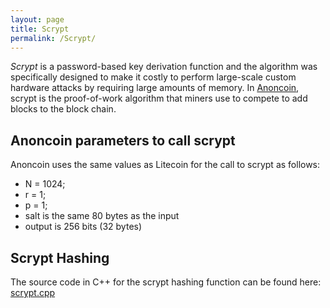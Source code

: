 ```yaml
---
layout: page
title: Scrypt
permalink: /Scrypt/
---
```


*Scrypt* is a password-based key derivation function and the algorithm was specifically designed to make it costly to perform large-scale custom hardware attacks by requiring large amounts of memory. In [Anoncoin](/About_Anoncoin/), scrypt is the proof-of-work algorithm that miners use to compete to add blocks to the block chain.

Anoncoin parameters to call scrypt
----------------------------------

Anoncoin uses the same values as Litecoin for the call to scrypt as follows:

-   N = 1024;
-   r = 1;
-   p = 1;
-   salt is the same 80 bytes as the input
-   output is 256 bits (32 bytes)

Scrypt Hashing
--------------

The source code in C++ for the scrypt hashing function can be found here: [scrypt.cpp](https://github.com/Anoncoin/anoncoin/blob/master/src/scrypt.cpp)
